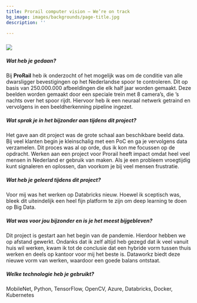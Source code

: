 ```yaml
---
title: Prorail computer vision – We’re on track
bg_image: images/backgrounds/page-title.jpg
description: ''

---
```

### ![](/images/7f09bd7d-3723-4431-927d-2bd97b6f5642.png)

##### Wat heb je gedaan?

Bij **ProRail** heb ik onderzocht of het mogelijk was om de conditie van alle dwarsligger bevestigingen op het Nederlandse spoor te controleren. Dit op basis van 250.000.000 afbeeldingen die elk half jaar worden gemaakt. Deze beelden worden gemaakt door een speciale trein met 8 camera’s, die ’s nachts over het spoor rijdt. Hiervoor heb ik een neuraal netwerk getraind en vervolgens in een beeldherkenning pipeline ingezet.

##### Wat sprak je in het bijzonder aan tijdens dit project?

Het gave aan dit project was de grote schaal aan beschikbare beeld data. Bij veel klanten begin je kleinschalig met een PoC en ga je vervolgens data verzamelen. Dit proces was al op orde, dus ik kon me focussen op de opdracht. Werken aan een project voor Prorail heeft impact omdat heel veel mensen in Nederland er gebruik van maken. Als je een probleem vroegtijdig kunt signaleren en oplossen, dan voorkom je bij veel mensen frustratie.

##### Wat heb je geleerd tijdens dit project?

Voor mij was het werken op Databricks nieuw. Hoewel ik sceptisch was, bleek dit uiteindelijk een heel fijn platform te zijn om deep learning te doen op Big Data.

##### Wat was voor jou bijzonder en is je het meest bijgebleven?

Dit project is gestart aan het begin van de pandemie. Hierdoor hebben we op afstand gewerkt. Ondanks dat ik zelf altijd heb gezegd dat ik veel vanuit huis wil werken, kwam ik tot de conclusie dat een hybride vorm tussen thuis werken en deels op kantoor voor mij het beste is. Dataworkz biedt deze nieuwe vorm van werken, waardoor een goede balans ontstaat.

##### Welke technologie heb je gebruikt?

MobileNet, Python, TensorFlow, OpenCV, Azure, Databricks, Docker, Kubernetes